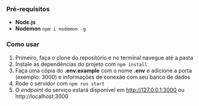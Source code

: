 ### Pré-requisitos

- **Node.js**
- **Nodemon** `npm i nodemon -g`

### Como usar

1. Primeiro, faça o clone do repositório e no terminal navegue até a pasta
2. Instale as dependências do projeto com `npm install`
3. Faça uma cópia do **.env.example** com o nome **.env** e adicione a porta (exemplo: 3000) e informações de conexão com seu banco de dados
4. Rode o servidor com `npm run start`
5. O *endpoint* do serviço estará disponível em http://127.0.0.1:3000 ou http://localhost:3000
